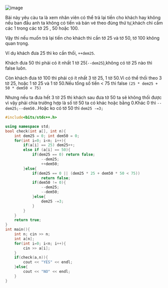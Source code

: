 ![image](https://github.com/Llam-a/Practice_Cpp/assets/115911041/b229479d-184e-4bc2-b55a-73aa50c4a9a5)

Bài này yêu càu ta là xem nhân viên có thể trả lại tiền cho khách hay không nếu ban đầu anh ta không có tiền  và bán vé theo đúng thứ tự,khách chỉ cầm các 1 trong các tờ 25 , 50 hoặc 100.

Vậy thì nếu muốn trả lại tiền cho khách thì cần tờ 25 và tờ 50, tờ 100 không quan trọng.

Ví dụ khách đưa 25 thì ko cần thối, `++dem25`.

Khách đưa 50 thì phải có ít nhất 1 tờ 25(`--dem25`),không có tờ 25 nào thì false luôn.

Còn khách đưa tờ 100 thì phải có ít nhất 3 tờ 25, 1 tờ 50.Vì có thể thối theo 3 tờ 25, hoặc 1 tờ 25 và 1 tờ 50.Nếu tổng số tiền < 75 thì false `(25 * dem25 + 50 * dem50 < 75)`

Nhưng nếu ta đưa hết 3 tờ 25 thì khách sau đưa tờ 50 ta sẽ không thối được vì vậy phải chia trường hợp là số tờ 50 ta có khác hoặc bằng 0.Khác 0 thì `--dem25;--dem50.`.Hoặc ko có tờ 50 thì `dem25 -=3;`

```cpp
#include<bits/stdc++.h>

using namespace std;
bool check(int a[], int n){
    int dem25 = 0; int dem50 = 0;
    for(int i=0; i<n; i++){
        if(a[i] == 25) dem25++;
        else if (a[i] == 50){
            if(dem25 == 0) return false;
                --dem25;
                ++dem50;
        }else{
            if(dem25 == 0 || (dem25 * 25 + dem50 * 50 < 75)) 
                return false;
            if(dem50 != 0){
                --dem25;
                --dem50;
            }else{
                dem25 -=3;
            }
        }
    }
    return true;
}
int main(){
    int n; cin >> n;
    int a[n];
    for(int i=0; i<n; i++){
        cin >> a[i];
    }
    if(check(a,n)){
        cout << "YES" << endl;
    }else{
        cout << "NO" << endl;
    }
}
```
